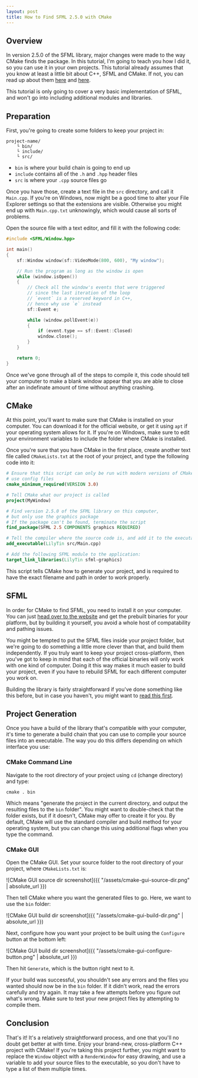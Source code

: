 ```yaml
---
layout: post
title: How to Find SFML 2.5.0 with CMake
---
```


## Overview
In version 2.5.0 of the SFML library, major changes were made to the way CMake
finds the package. In this tutorial, I'm going to teach you how I did it, so you
can use it in your own projects. This tutorial already assumes that you know at
least a little bit about C++, SFML and CMake. If not, you can read up about
them [here](https://www.sfml-dev.org/learn.php) and
[here](https://cmake.org/cmake-tutorial/).

This tutorial is only going to cover a very basic implementation of SFML,
and won't go into including additional modules and libraries.

## Preparation
First, you're going to create some folders to keep your project in:

```
project-name/
	└ bin/
	└ include/
	└ src/
```

- `bin` is where your build chain is going to end up
- `include` contains all of the `.h` and `.hpp` header files
- `src` is where your `.cpp` source files go

Once you have those, create a text file in the `src` directory, and call it
`Main.cpp`. If you're on Windows, now might be a good time to alter your File
Explorer settings so that the extensions are visible. Otherwise you might end
up with `Main.cpp.txt` unknowingly, which would cause all sorts of problems.

Open the source file with a text editor, and fill it with the following code:

```cpp
#include <SFML/Window.hpp>

int main()
{
	sf::Window window(sf::VideoMode(800, 600), "My window");

	// Run the program as long as the window is open
	while (window.isOpen())
	{
		// Check all the window's events that were triggered
		// since the last iteration of the loop
		// `event` is a reserved keyword in C++, 
		// hence why use `e` instead
		sf::Event e;

		while (window.pollEvent(e))
		{
			if (event.type == sf::Event::Closed)
			window.close();
		}
	}

	return 0;
}
```

Once we've gone through all of the steps to compile it, this code should tell
your computer to make a blank window appear that you are able to close after
an indefinate amount of time without anything crashing.

## CMake
At this point, you'll want to make sure that CMake is installed on your
computer. You can download it for the official website, or get it using `apt` if
your operating system allows for it. If you're on Windows, make sure to edit
your environment variables to include the folder where CMake is installed.

Once you're sure that you have CMake in the first place, create another text file
called `CMakeLists.txt` at the root of your project, and type the following
code into it:

```cmake
# Ensure that this script can only be run with modern versions of CMake that
# use config files
cmake_minimum_required(VERSION 3.0)

# Tell CMake what our project is called
project(MyWindow)

# Find version 2.5.0 of the SFML library on this computer,
# but only use the graphics package
# If the package can't be found, terminate the script
find_package(SFML 2.5 COMPONENTS graphics REQUIRED)

# Tell the compiler where the source code is, and add it to the executable
add_executable(LilyTin src/Main.cpp)

# Add the following SFML module to the application:
target_link_libraries(LilyTin sfml-graphics)
```

This script tells CMake how to generate your project, and is required to have
the exact filename and path in order to work properly.

## SFML
In order for CMake to find SFML, you need to install it on your computer.
You can just [head over to the website](https://sfml-dev.org/download.php) and
get the prebuilt binaries for your platform, but by building it yourself, you
avoid a whole host of compatability and pathing issues.

You might be tempted to put the SFML files inside your project folder,
but we're going to do something a little more clever than that, and build them
independently. If you truly want to keep your project cross-platform,
then you've got to keep in mind that each of the official binaries will only
work with one kind of computer. Doing it this way makes it much easier to build
your project, even if you have to rebuild SFML for each different computer you
work on.

Building the library is fairly straightforward if you've done something like
this before, but in case you haven't, you might want to
[read this first](https://www.sfml-dev.org/tutorials/2.5/compile-with-cmake.php).

## Project Generation
Once you have a build of the library that's compatible with your computer, it's
time to generate a build chain that you can use to compile your source files
into an executable. The way you do this differs depending on which interface you
use:

### CMake Command Line
Navigate to the root directory of your project using `cd` (change directory)
and type:

```
cmake . bin
```

Which means "generate the project in the current directory, and output the
resulting files to the `bin` folder". You might want to double-check that the
folder exists, but if it doesn't, CMake may offer to create it for you.
By default, CMake will use the standard compiler and build method for your
operating system, but you can change this using additional flags when you type
the command.

### CMake GUI
Open the CMake GUI. Set your source folder to the root directory of your
project, where `CMakeLists.txt` is:

![CMake GUI source dir screenshot]({{ "/assets/cmake-gui-source-dir.png" | absolute_url }})

Then tell CMake where you want the generated files to go. Here, we want to use
the `bin` folder:

![CMake GUI build dir screenshot]({{ "/assets/cmake-gui-build-dir.png" | absolute_url }})

Next, configure how you want your project to be built using the `Configure`
button at the bottom left:

![CMake GUI build dir screenshot]({{ "/assets/cmake-gui-configure-button.png" | absolute_url }})

Then hit `Generate`, which is the button right next to it.

If your build was successful, you shouldn't see any errors and the files you
wanted should now be in the `bin` folder. If it didn't work, read the errors
carefully and try again. It may take a few attempts before you figure out what's
wrong. Make sure to test your new project files by attempting to compile them.

## Conclusion
That's it! It's a relatively straightforward process, and one that you'll no
doubt get better at with time. Enjoy your brand-new, cross-platform C++ project
with CMake! If you're taking this project further, you might want to replace
the `Window` object with a `RenderWindow` for easy drawing, and use a variable
to add your source files to the executable, so you don't have to type a list
of them multiple times.